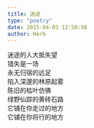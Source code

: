 ```yaml
---  
title: 迷途  
type: "poetry"  
date: 2015-04-03 12:58:58  
author: Herb  
---  
```

迷途的人大抵失望  
错失是一场  
永无归宿的远足  
陷入深邃的林原起雾  
陈旧的枯叶仿佛  
绿野仙踪的黄砖石路  
它铺在你走过的地方  
它铺在你将行的地方